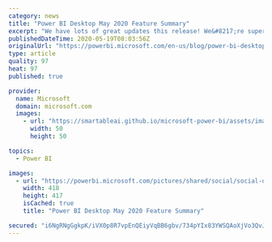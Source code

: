 ```yaml
---
category: news
title: "Power BI Desktop May 2020 Feature Summary"
excerpt: "We have lots of great updates this release! We&#8217;re super excited to announce this month that both the decomposition tree and drill through button actions are now generally available. On top of this, we have several new features and updates that will really enrich your reporting: curate featured"
publishedDateTime: 2020-05-19T08:03:56Z
originalUrl: "https://powerbi.microsoft.com/en-us/blog/power-bi-desktop-may-2020-feature-summary/"
type: article
quality: 97
heat: 97
published: true

provider:
  name: Microsoft
  domain: microsoft.com
  images:
    - url: "https://smartableai.github.io/microsoft-power-bi/assets/images/organizations/microsoft.com-50x50.jpg"
      width: 50
      height: 50

topics:
  - Power BI

images:
  - url: "https://powerbi.microsoft.com/pictures/shared/social/social-default-image.png"
    width: 418
    height: 417
    isCached: true
    title: "Power BI Desktop May 2020 Feature Summary"

secured: "i6NgRNgGgkpK/iVX0p8R7vpEnQEiyVqBB6gbv/734pYIx83YWSQAoXjVo3QvJ5BS36xMZ3ZIyAb3UDwtwTxDpFmgxYHEkBIFCWvP/V1+rlE2000n2zPZ95X4SMlMa1kqgs41iEoQZBiCSj1TaAbHfVi2EQar0W7OtVInqatITxSib6FytSHofJZYiDIHFOo2pp+uEtFdVa/vCK9KPGXZYHMorWwnXv8mUFvyhTlKspHwAWWW6EWNZBW+Z1G4Oz1hnuBoo6hQZskOFUXoZicRV3JYiHU54W7tGVTu7UAJ9zW1vtauwLIxl+s9pLyL4qwfHbinrthxDwuOUEOdEDAqhQ==;FVlTwOrbPUe6aAt9LZqIqQ=="
---
```



